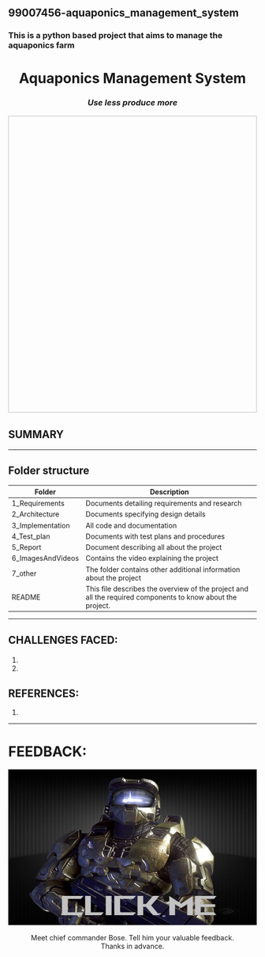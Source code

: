 ## 99007456-aquaponics_management_system
### This is a python based project that aims to manage the aquaponics farm  

<h1 align="center"> Aquaponics Management System </h1>
<i><h3 align = "center"> Use less produce more </h3></i>

<p align="center">
  <img width="1080 "height="600 " src=" " alt="">
</p>


## SUMMARY ##
<p align="justify">
 
 --------------------------------------------------------------------------
## Folder structure ##
| Folder | Description|
| --- | --- |
| 1_Requirements | Documents detailing requirements and research |
| 2_Architecture | Documents specifying design details |
| 3_Implementation | All code and documentation |
| 4_Test_plan | Documents with test plans and procedures |
| 5_Report | Document describing all about the project |
| 6_ImagesAndVideos | Contains the video explaining the project |
| 7_other | The folder contains other additional information about the project |
| README| This file describes the overview of the project and all the required components to know about the project.

----------------------------------------------------------------------------
## CHALLENGES FACED: ##
####
1. 
2. 
####

## REFERENCES:
1. 
---------------------------------------------------------------------------------------------------
# FEEDBACK: 

   <body>
      <a href = "https://forms.gle/qesNg4Qc73XfuXkT6" target = "_self"> 
         <img src = "https://github.com/Y-133/M2-EmbSys/blob/f58359ae2250b86e70ce3565c56ce943c2a1e107/PROJECT/IMAGES/halo2.jpg" alt = "chief commander Bose" border = "0"/> 
      </a>
      <p align =" center"> Meet chief commander Bose. Tell him your valuable feedback. <br> Thanks in advance. </p> 
   </body>
